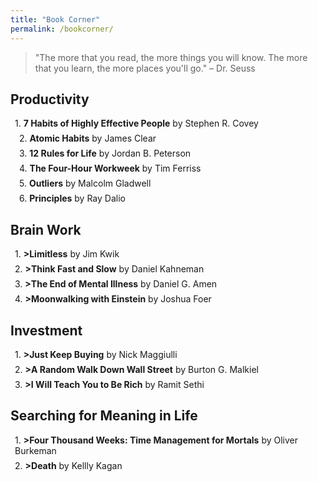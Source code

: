 ```yaml
---
title: "Book Corner"
permalink: /bookcorner/
---
```

> "The more that you read, the more things you will know. The more that you learn, the more places you'll go."
> – Dr. Seuss

## Productivity

<div style="margin-left: 0.5em; margin-bottom: 0.5em;">
  1. <span style="font-weight: bold;">7 Habits of Highly Effective People</span> <span style="font-size: 1em;">by Stephen R. Covey</span>
</div>

<div style="margin-left: 1em; margin-bottom: 0.5em;">
  2. <span style="font-weight: bold;">Atomic Habits</span> <span style="font-size: 1em;">by James Clear</span>
</div>

<div style="margin-left: 1em; margin-bottom: 0.5em;">
  3. <span style="font-weight: bold;">12 Rules for Life</span> <span style="font-size: 1em;">by Jordan B. Peterson</span>
</div>

<div style="margin-left: 1em; margin-bottom: 0.5em;">
  4. <span style="font-weight: bold;">The Four-Hour Workweek</span> <span style="font-size: 1em;">by Tim Ferriss</span>
</div>

<div style="margin-left: 1em; margin-bottom: 0.5em;">
  5. <span style="font-weight: bold;">Outliers</span> <span style="font-size: 1em;">by Malcolm Gladwell</span>
</div>

<div style="margin-left: 1em; margin-bottom: 0.5em;">
  6. <span style="font-weight: bold;">Principles</span> <span style="font-size: 1em;">by Ray Dalio</span>
</div>

## Brain Work

<div style="margin-left: 0.5em; margin-bottom: 0.5em;">
  1. <span style="font-weight: bold;">>Limitless</span> <span style="font-size: 1em;">by Jim Kwik</span>
</div>

<div style="margin-left: 0.5em; margin-bottom: 0.5em;">
  2. <span style="font-weight: bold;">>Think Fast and Slow</span> <span style="font-size: 1em;">by Daniel Kahneman</span>
</div>

<div style="margin-left: 0.5em; margin-bottom: 0.5em;">
  3. <span style="font-weight: bold;">>The End of Mental Illness</span> <span style="font-size: 1em;">by Daniel G. Amen</span>
</div>

<div style="margin-left: 0.5em; margin-bottom: 0.5em;">
  4. <span style="font-weight: bold;">>Moonwalking with Einstein</span> <span style="font-size: 1em;">by Joshua Foer</span>
</div>

## Investment

<div style="margin-left: 0.5em; margin-bottom: 0.5em;">
  1. <span style="font-weight: bold;">>Just Keep Buying</span> <span style="font-size: 1em;">by Nick Maggiulli</span>
</div>

<div style="margin-left: 0.5em; margin-bottom: 0.5em;">
  2. <span style="font-weight: bold;">>A Random Walk Down Wall Street</span> <span style="font-size: 1em;">by Burton G. Malkiel</span>
</div>

<div style="margin-left: 0.5em; margin-bottom: 0.5em;">
  3. <span style="font-weight: bold;">>I Will Teach You to Be Rich</span> <span style="font-size: 1em;">by Ramit Sethi</span>
</div>
   
## Searching for Meaning in Life

<div style="margin-left: 0.5em; margin-bottom: 0.5em;">
  1. <span style="font-weight: bold;">>Four Thousand Weeks: Time Management for Mortals</span> <span style="font-size: 1em;">by Oliver Burkeman</span>
</div>

<div style="margin-left: 0.5em; margin-bottom: 0.5em;">
  2. <span style="font-weight: bold;">>Death</span> <span style="font-size: 1em;">by Kellly Kagan</span>
</div>
  
   


